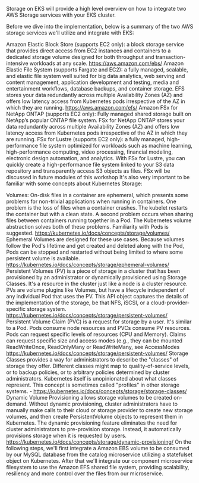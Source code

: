 Storage on EKS will provide a high level overview on how to integrate two AWS Storage services with your EKS cluster.

Before we dive into the implementation, below is a summary of the two AWS storage services we'll utilize and integrate with EKS:

Amazon Elastic Block Store (supports EC2 only): a block storage service that provides direct access from EC2 instances and containers to a dedicated storage volume designed for both throughput and transaction-intensive workloads at any scale. https://aws.amazon.com/ebs/
Amazon Elastic File System (supports Fargate and EC2): a fully managed, scalable, and elastic file system well suited for big data analytics, web serving and content management, application development and testing, media and entertainment workflows, database backups, and container storage. EFS stores your data redundantly across multiple Availability Zones (AZ) and offers low latency access from Kubernetes pods irrespective of the AZ in which they are running. https://aws.amazon.com/efs/
Amazon FSx for NetApp ONTAP (supports EC2 only): Fully managed shared storage built on NetApp’s popular ONTAP file system. FSx for NetApp ONTAP stores your data redundantly across multiple Availability Zones (AZ) and offers low latency access from Kubernetes pods irrespective of the AZ in which they are running.
FSx for Lustre (supports EC2 only): a fully managed, high-performance file system optimized for workloads such as machine learning, high-performance computing, video processing, financial modeling, electronic design automation, and analytics. With FSx for Lustre, you can quickly create a high-performance file system linked to your S3 data repository and transparently access S3 objects as files. FSx will be discussed in future modules of this workshop
It's also very important to be familiar with some concepts about Kubernetes Storage:

Volumes: On-disk files in a container are ephemeral, which presents some problems for non-trivial applications when running in containers. One problem is the loss of files when a container crashes. The kubelet restarts the container but with a clean state. A second problem occurs when sharing files between containers running together in a Pod. The Kubernetes volume abstraction solves both of these problems. Familiarity with Pods is suggested. https://kubernetes.io/docs/concepts/storage/volumes/ 
Ephemeral Volumes are designed for these use cases. Because volumes follow the Pod's lifetime and get created and deleted along with the Pod, Pods can be stopped and restarted without being limited to where some persistent volume is available. https://kubernetes.io/docs/concepts/storage/ephemeral-volumes/
Persistent Volumes (PV) is a piece of storage in a cluster that has been provisioned by an administrator or dynamically provisioned using Storage Classes. It's a resource in the cluster just like a node is a cluster resource. PVs are volume plugins like Volumes, but have a lifecycle independent of any individual Pod that uses the PV. This API object captures the details of the implementation of the storage, be that NFS, iSCSI, or a cloud-provider-specific storage system. https://kubernetes.io/docs/concepts/storage/persistent-volumes/
Persistent Volume Claim (PVC) is a request for storage by a user. It's similar to a Pod. Pods consume node resources and PVCs consume PV resources. Pods can request specific levels of resources (CPU and Memory). Claims can request specific size and access modes (e.g., they can be mounted ReadWriteOnce, ReadOnlyMany or ReadWriteMany, see AccessModes
https://kubernetes.io/docs/concepts/storage/persistent-volumes/
Storage Classes provides a way for administrators to describe the "classes" of storage they offer. Different classes might map to quality-of-service levels, or to backup policies, or to arbitrary policies determined by cluster administrators. Kubernetes itself is unopinionated about what classes represent. This concept is sometimes called "profiles" in other storage systems. - https://kubernetes.io/docs/concepts/storage/storage-classes/
Dynamic Volume Provisioning allows storage volumes to be created on-demand. Without dynamic provisioning, cluster administrators have to manually make calls to their cloud or storage provider to create new storage volumes, and then create PersistentVolume objects to represent them in Kubernetes. The dynamic provisioning feature eliminates the need for cluster administrators to pre-provision storage. Instead, it automatically provisions storage when it is requested by users. https://kubernetes.io/docs/concepts/storage/dynamic-provisioning/
On the following steps, we'll first integrate a Amazon EBS volume to be consumed by our MySQL database from the catalog microservice utilizing a statefulset object on Kubernetes. After that we'll integrate our component microservice filesystem to use the Amazon EFS shared file system, providing scalability, resiliency and more control over the files from our microservice.